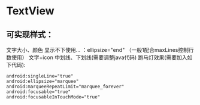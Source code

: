 # TextView

## 可实现样式：
文字大小、颜色
显示不下使用... ：ellipsize="end"   （一般1配合maxLines控制行数使用）
文字+icon
中划线、下划线(需要调整java代码)
跑马灯效果(需要加入如下代码):

```xaml
android:singleLine="true"
android:ellipsize="marquee"
android:marqueeRepeatLimit="marquee_forever"
android:focusable="true"
android:focusableInTouchMode="true"
```

